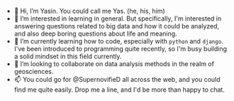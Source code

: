 - 👋 Hi, I’m Yasin. You could call me Yas. (he, his, him)
- 👀 I’m interested in learning in general. But specifically, I'm interested in answering questions related to big data and how it could be analyzed, and also deep boring questions about life and meaning.
- 🌱 I’m currently learning how to code, especially with `python` and `django`. I've been introduced to programming quite recently, so I'm busy building a solid mindset in this field currently.
- 💞️ I’m looking to collaborate on data analysis methods in the realm of geosciences.
- 📫 You could go for @SupernovifieD all across the web, and you could find me quite easily. Drop me a line, and I'd be more than happy to chat.

<!---
SupernovifieD/SupernovifieD is a ✨ special ✨ repository because its `README.md` (this file) appears on your GitHub profile.
You can click the Preview link to take a look at your changes.
--->
